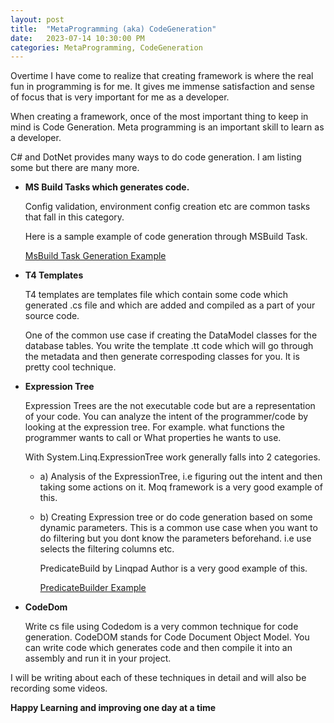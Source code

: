 ```yaml
---
layout: post
title:  "MetaProgramming (aka) CodeGeneration"
date:   2023-07-14 10:30:00 PM
categories: MetaProgramming, CodeGeneration
---
```


[MsBuildTaskGeneration]: https://learn.microsoft.com/en-us/visualstudio/msbuild/tutorial-custom-task-code-generation?view=vs-2022
[PredicateBuilder]: https://www.albahari.com/nutshell/predicatebuilder.aspx

Overtime I have come to realize that creating framework is where the real fun in programming is for me. It gives me immense satisfaction and sense of focus that is very important for me as a developer.

When creating a framework, once of the most important thing to keep in mind is Code Generation. Meta programming is an important skill to learn as a developer.

C# and DotNet provides many ways to do code generation. I am listing some but there are many more.

- **MS Build Tasks which generates code.**

  Config validation, environment config creation etc are common tasks that fall in this category.

  Here is a sample example of code generation through MSBuild Task.

  [MsBuild Task Generation Example](https://learn.microsoft.com/en-us/visualstudio/msbuild/tutorial-custom-task-code-generation?view=vs-2022)

- **T4 Templates**

   T4 templates are templates file which contain some code which generated .cs file and which are added and compiled as a part of your source code.

   One of the common use case if creating the DataModel classes for the database tables. You write the template .tt code which will go through the metadata and then generate correspoding classes for you. It is pretty cool technique.

- **Expression Tree**

   Expression Trees are the not executable code but are a representation of your code. You can analyze the intent of the programmer/code by looking at the expression tree. For example. what functions the programmer wants to call or What properties he wants to use.

   With System.Linq.ExpressionTree work generally falls into 2 categories.

    - a) Analysis of the ExpressionTree, i.e figuring out the intent and then taking some actions on it. Moq framework is a very good example of this.
    - b) Creating Expression tree or do code generation based on some dynamic parameters. This is a common use case when you want to do filtering but you dont know the parameters beforehand. i.e use selects the filtering columns etc.

       PredicateBuild by Linqpad Author is a very good example of this. 

       [PredicateBuilder Example](https://www.albahari.com/nutshell/predicatebuilder.aspx)

- **CodeDom**
  
   Write cs file using Codedom is a very common technique for code generation. CodeDOM stands for Code Document Object Model. You can write code which generates code and then compile it into an assembly and run it in your project.

I will be writing about each of these techniques in detail and will also be recording some videos. 

**Happy Learning and improving one day at a time**



